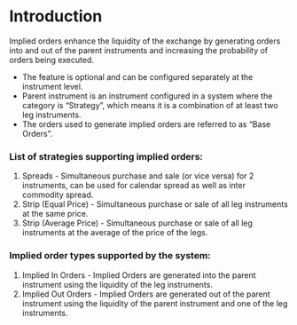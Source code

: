 # Introduction

Implied orders enhance the liquidity of the exchange by generating orders into and out of the parent instruments and increasing the probability of orders being executed.

* The feature is optional and can be configured separately at the instrument level.
* Parent instrument is an instrument configured in a system where the category is “Strategy”, which means it is a combination of at least two leg instruments.
* The orders used to generate implied orders are referred to as “Base Orders”.

### List of strategies supporting implied orders:

1. Spreads - Simultaneous purchase and sale (or vice versa) for 2 instruments, can be used for calendar spread as well as inter commodity spread.
2. Strip (Equal Price) - Simultaneous purchase or sale of all leg instruments at the same price.
3. Strip (Average Price) - Simultaneous purchase or sale of all leg instruments at the average of the price of the legs.

### Implied order types supported by the system:

1. Implied In Orders - Implied Orders are generated into the parent instrument using the liquidity of the leg instruments.
2. Implied Out Orders - Implied Orders are generated out of the parent instrument using the liquidity of the parent instrument and one of the leg instruments.

